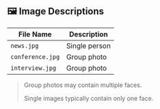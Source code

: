 ## 🖼️ Image Descriptions

| File Name         | Description                            |
|-------------------|----------------------------------------|
| `news.jpg`        | Single person              |
| `conference.jpg`  | Group photo   |
| `interview.jpg`   | Group photo       |

> Group photos may contain multiple faces.
> 
> Single images typically contain only one face.

